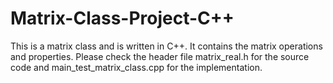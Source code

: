# Matrix-Class-Project-C++
This is a matrix class and is written in C++. It contains the matrix operations and properties. Please check the header file matrix_real.h for the source code and main_test_matrix_class.cpp for the implementation.
